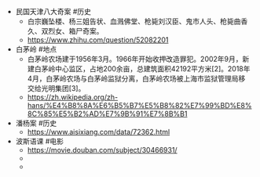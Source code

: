- 民国天津八大奇案 #历史
	- 白宗巍坠楼、杨三姐告状、血溅佛堂、枪毙刘汉臣、鬼市人头、枪毙曲香久、双烈女、箱尸奇案。
	- https://www.zhihu.com/question/52082201
- 白茅岭  #地点
	- 白茅岭农场建于1956年3月。1966年开始收押改造罪犯。2002年9月，新建白茅岭中心监区，占地200余亩，总建筑面积42192平方米[2]。2018年4月，白茅岭农场与白茅岭监狱分离，白茅岭农场被上海市监狱管理局移交给光明集团[3]。
	- https://zh.wikipedia.org/zh-hans/%E4%B8%8A%E6%B5%B7%E5%B8%82%E7%99%BD%E8%8C%85%E5%B2%AD%E7%9B%91%E7%8B%B1
- 潘杨案 #历史
	- https://www.aisixiang.com/data/72362.html
- 波斯语课 #电影
	- https://movie.douban.com/subject/30466931/
	-
	-